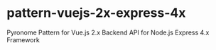 # pattern-vuejs-2x-express-4x
Pyronome Pattern for Vue.js 2.x Backend API for Node.js Express 4.x Framework
